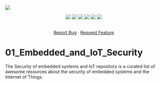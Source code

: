 ![](assets/Bottom_up.svg)

<!--   my-icons -->
<p align="center">
</a>
    <a href="https://github.com/Pr0xyG33k/01_Embedded_and_IoT_Security"><img src="https://img.shields.io/badge/status-writing-yellowgreen.svg?style=for-the-badge"></a>
    <a href="https://github.com/Pr0xyG33k/01_Embedded_and_IoT_Security/graphs/contributors"><img src="https://img.shields.io/github/contributors/Pr0xyG33k/01_Embedded_and_IoT_Security?style=for-the-badge"></a>
    <a href="https://github.com/Pr0xyG33k/01_Embedded_and_IoT_Security/stargazers"><img src="https://img.shields.io/github/stars/Pr0xyG33k/01_Embedded_and_IoT_Security?style=for-the-badge"></a>
    <a href="https://github.com/Pr0xyG33k/01_Embedded_and_IoT_Security/network/members"><img src="https://img.shields.io/github/forks/Pr0xyG33k/01_Embedded_and_IoT_Security.svg?style=for-the-badge"></a>
    <a href="https://github.com/Pr0xyG33k/01_Embedded_and_IoT_Security/issues"><img src="https://img.shields.io/github/issues/Pr0xyG33k/01_Embedded_and_IoT_Security.svg?style=for-the-badge"></a>
    <a href="https://github.com/Pr0xyG33k/01_Embedded_and_IoT_Security/blob/master/LICENSE"><img src="https://img.shields.io/github/license/Pr0xyG33k/01_Embedded_and_IoT_Security.svg?style=for-the-badge"></a>
</p>

<!-- PROJECT SHIELDS -->
<!--
*** I'm using markdown "reference style" links for readability.
*** Reference links are enclosed in brackets [ ] instead of parentheses ( ).
*** See the bottom of this document for the declaration of the reference variables
*** for contributors-url, forks-url, etc. This is an optional, concise syntax you may use.
*** https://www.markdownguide.org/basic-syntax/#reference-style-links
-->

<!-- PROJECT LOGO -->
  <p align="center">
    <br />
    <a href="https://github.com/Pr0xyG33k/01_Embedded_and_IoT_Security/issues">Report Bug</a>
    ·
    <a href="https://github.com/Pr0xyG33k/01_Embedded_and_IoT_Security/pulls">Request Feature</a>
  </p>
</div>

# 01_Embedded_and_IoT_Security
The Security of embedded systems and IoT repository is a curated list of awesome resources about the security of embedded systems and the Internet of Things.
